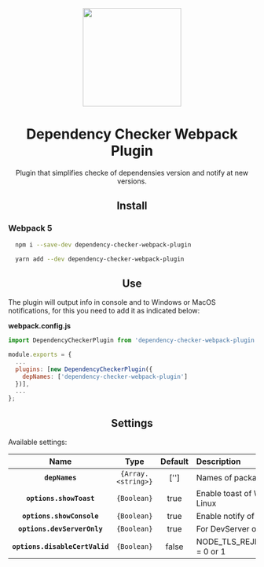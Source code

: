 <div align="center">
  <a href="https://github.com/webpack/webpack">
    <img width="200" height="200"
      src="https://webpack.js.org/assets/icon-square-big.svg">
  </a>

  <h1>Dependency Checker Webpack Plugin</h1>
  <p>Plugin that simplifies checke of dependensies version and notify at new versions.</p>
</div>

<h2 align="center">Install</h2>

<h3>Webpack 5</h3>

```bash
  npm i --save-dev dependency-checker-webpack-plugin
```

```bash
  yarn add --dev dependency-checker-webpack-plugin
```
<h2 align="center">Use</h2>

The plugin will output info in console and to Windows or MacOS notifications, for this you need to add it as indicated below:

**webpack.config.js**

```js
import DependencyCheckerPlugin from 'dependency-checker-webpack-plugin';

module.exports = {
  ...
  plugins: [new DependencyCheckerPlugin({
    depNames: ['dependency-checker-webpack-plugin']
  })],
  ...
};
```

<h2 align="center">Settings</h2>

Available settings:

|              Name               |                         Type                         |                        Default                        | Description                                                                                                                                                                                                                                                                                                                                                                                                                                                                                                                                |
| :-----------------------------: | :--------------------------------------------------: | :---------------------------------------------------: | :----------------------------------------------------------------------------------------------------------------------------------------------------------------------------------------------------------------------------------------------------------------------------------------------------------------------------------------------------------------------------------------------------------------------------------------------------------------------------------------------------------------------------------------- |
|          **`depNames`**         |                      `{Array.<string>}`              |                          ['']                         | Names of packages to be checked                                                                                                                                                                                                                                                                                                                                                                                                                                                                                                                  |
|      **`options.showToast`**    |                         `{Boolean}`                  |                          true                         | Enable toast of Windows, MacOS or Linux                                                                                                                                                                                                                                                                                                                                                                                                                                                                                                                              |
|     **`options.showConsole`**   |                         `{Boolean}`                  |                          true                         | Enable notify of console                                                                                                                                                                                                                                                                                                                                                                                                                                                                                                                       |
| **`options.devServerOnly`** |                         `{Boolean}`                  |                          true                         | For DevServer only                                                                                                                                                                                                                                                                                                                                                                                                                                                                                                                       |
| **`options.disableCertValid`** |                         `{Boolean}`                  |                          false                         | NODE_TLS_REJECT_UNAUTHORIZED = 0 or 1                                                                                                                                                                                                                                                                                                                                                                                                                                                                                                                        |